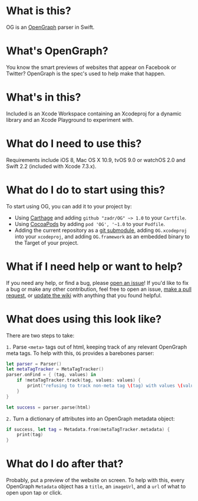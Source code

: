 What is this?
=====

OG is an [OpenGraph](https://ogp.me) parser in Swift.

What's OpenGraph?
=====
You know the smart previews of websites that appear on Facebook or Twitter? OpenGraph is the spec's used to help make that happen.

What's in this?
=====

Included is an Xcode Workspace containing an Xcodeproj for a dynamic library and an Xcode Playground to experiment with. 

What do I need to use this?
=====

Requirements include iOS 8, Mac OS X 10.9, tvOS 9.0 or watchOS 2.0 and Swift 2.2 (included with Xcode 7.3.x).

What do I do to start using this?
=====

To start using OG, you can add it to your project by:
- Using [Carthage](https://github.com/Carthage/Carthage) and adding `github "zadr/OG" ~> 1.0` to your `Cartfile`.
- Using [CocoaPods](https://cocoapods.org) by adding `pod 'OG', '~1.0` to your `Podfile`.
- Adding the current repository as a [git submodule](https://git-scm.com/docs/git-submodule), adding `OG.xcodeproj` into your `xcodeproj`, and adding `OG.framework` as an embedded binary to the Target of your project.

What if I need help or want to help?
=====

If you need any help, or find a bug, please [open an issue](https://github.com/zadr/OG/issues)! If you'd like to fix a bug or make any other contribution, feel free to open an issue, [make a pull request](https://github.com/zadr/OG/pulls), or [update the wiki](https://github.com/zadr/OG/wiki) with anything that you found helpful.

What does using this look like?
=====

There are two steps to take:

`1.` Parse `<meta>` tags out of html, keeping track of any relevant OpenGraph meta tags. To help with this, `OG` provides a barebones parser:

```swift
let parser = Parser()
let metaTagTracker = MetaTagTracker()
parser.onFind = { (tag, values) in
	if !metaTagTracker.track(tag, values: values) {
		print("refusing to track non-meta tag \(tag) with values \(values)")
	}
}

let success = parser.parse(html)
```

`2.` Turn a dictionary of attributes into an OpenGraph metadata object:

```swift
if success, let tag = Metadata.from(metaTagTracker.metadata) {
	print(tag)
}
```

What do I do after that?
=====
Probably, put a preview of the website on screen. To help with this, every OpenGraph `Metadata` object has a `title`, an `imageUrl`, and a `url` of what to open upon tap or click.
